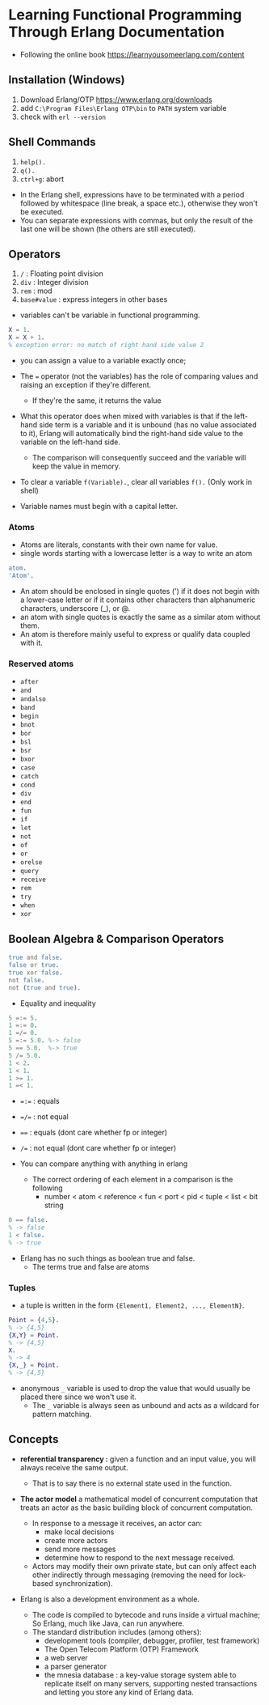 # Learning Functional Programming Through Erlang Documentation
* Following the online book https://learnyousomeerlang.com/content

## Installation (Windows)
1. Download Erlang/OTP  https://www.erlang.org/downloads
2. add `C:\Program Files\Erlang OTP\bin` to `PATH` system variable
3. check with `erl --version`

## Shell Commands
1. `help().` 
2. `q().`
3. `ctrl+g`: abort

* In the Erlang shell, expressions have to be terminated with a period followed by whitespace (line break, a space etc.), otherwise they won't be executed.
* You can separate expressions with commas, but only the result of the last one will be shown (the others are still executed).

## Operators
1. `/` : Floating point division 
2. `div` : Integer division
3. `rem` : mod
4. `base#value` : express integers in other bases

* variables can't be variable in functional programming.

```erlang
X = 1.
X = X + 1. 
% exception error: no match of right hand side value 2
```
* you can assign a value to a variable exactly once;
* The `=` operator (not the variables) has the role of comparing values and raising an exception if they're different.
  *  If they're the same, it returns the value
* What this operator does when mixed with variables is that if the left-hand side term is a variable and it is unbound (has no value associated to it), Erlang will automatically bind the right-hand side value to the variable on the left-hand side.
  *  The comparison will consequently succeed and the variable will keep the value in memory.
* To clear a variable `f(Variable).`, clear all variables `f().` (Only work in shell)


* Variable names must begin with a capital letter.

### Atoms
* Atoms are literals, constants with their own name for value.
* single words starting with a lowercase letter is a way to write an atom

```erlang
atom.
'Atom'.
```
* An atom should be enclosed in single quotes (') if it does not begin with a lower-case letter or if it contains other characters than alphanumeric characters, underscore (_), or @.
* an atom with single quotes is exactly the same as a similar atom without them.
* An atom is therefore mainly useful to express or qualify data coupled with it. 

### Reserved atoms
* `after`
* `and`
* `andalso`
* `band`
* `begin`
* `bnot`
* `bor`
* `bsl`
* `bsr`
* `bxor`
* `case`
* `catch`
* `cond`
* `div`
* `end`
* `fun`
* `if`
* `let`
* `not`
* `of`
* `or`
* `orelse`
* `query`
* `receive`
* `rem`
* `try`
* `when`
* `xor`

## Boolean Algebra & Comparison Operators
```erlang
true and false.
false or true.
true xor false.
not false.
not (true and true).
```
* Equality and inequality
```erlang
5 =:= 5.
1 =:= 0.
1 =/= 0.
5 =:= 5.0. %-> false
5 == 5.0.  %-> true
5 /= 5.0.
1 < 2.
1 < 1.
1 >= 1.
1 =< 1.
```
* `=:=` : equals
* `=/=` : not equal
* `==`  : equals (dont care whether fp or integer)
* `/=`  : not equal (dont care whether fp or integer)

* You can compare anything with anything in erlang
  * The correct ordering of each element in a comparison is the following
    * number < atom < reference < fun < port < pid < tuple < list < bit string

```erlang
0 == false.
% -> false
1 < false.
% -> true
```
* Erlang has no such things as boolean true and false. 
  * The terms true and false are atoms

### Tuples
* a tuple is written in the form `{Element1, Element2, ..., ElementN}`. 
```erlang
Point = {4,5}.
% -> {4,5}
{X,Y} = Point.
% -> {4,5}
X.
% -> 4
{X,_} = Point.
% -> {4,5}
```
* anonymous `_` variable is used to drop the value that would usually be placed there since we won't use it.
  * The `_` variable is always seen as unbound and acts as a wildcard for pattern matching.


## Concepts

* **referential transparency :** given a function and an input value, you will always receive the same output.
  *  That is to say there is no external state used in the function.

* **The actor model** a mathematical model of concurrent computation that treats an actor as the basic building block of concurrent computation.
  *  In response to a message it receives, an actor can:
     * make local decisions
     * create more actors
     * send more messages
     * determine how to respond to the next message received.
   * Actors may modify their own private state, but can only affect each other indirectly through messaging (removing the need for lock-based synchronization).

* Erlang is also a development environment as a whole.
  * The code is compiled to bytecode and runs inside a virtual machine; So Erlang, much like Java, can run anywhere.
  * The standard distribution includes (among others):
    * development tools (compiler, debugger, profiler, test framework)
    * The Open Telecom Platform (OTP) Framework
    * a web server
    * a parser generator
    * the mnesia database : a key-value storage system able to replicate itself on many servers, supporting nested transactions and letting you store any kind of Erlang data.